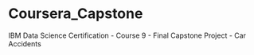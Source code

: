 # Coursera_Capstone
IBM Data Science Certification - Course 9 - Final Capstone Project - Car Accidents
